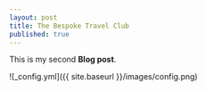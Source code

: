 ```yaml
---
layout: post
title: The Bespoke Travel Club
published: true
---
```


This is my second **Blog post**.

![_config.yml]({{ site.baseurl }}/images/config.png)
